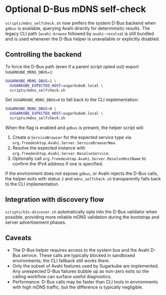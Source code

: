 # Optional D-Bus mDNS self-check

`scripts/mdns_selfcheck.sh` now prefers the system D-Bus backend when `gdbus`
is available, querying Avahi directly for deterministic results. The legacy CLI
path (`avahi-browse` followed by `avahi-resolve`) is still bundled and is used
whenever the D-Bus helper is unavailable or explicitly disabled.

## Controlling the backend

To force the D-Bus path (even if a parent script opted out) export
`SUGARKUBE_MDNS_DBUS=1`:

```bash
SUGARKUBE_MDNS_DBUS=1 \
  SUGARKUBE_EXPECTED_HOST=sugarkube0.local \
  scripts/mdns_selfcheck.sh
```

Set `SUGARKUBE_MDNS_DBUS=0` to fall back to the CLI implementation:

```bash
SUGARKUBE_MDNS_DBUS=0 \
  SUGARKUBE_EXPECTED_HOST=sugarkube0.local \
  scripts/mdns_selfcheck.sh
```

When the flag is enabled and `gdbus` is present, the helper script will:

1. Create a `ServiceBrowser` for the expected service type via
   `org.freedesktop.Avahi.Server.ServiceBrowserNew`.
2. Resolve the expected instance with
   `org.freedesktop.Avahi.Server.ResolveService`.
3. Optionally call `org.freedesktop.Avahi.Server.ResolveHostName` to confirm the
   IPv4 address if one is specified.

If the environment does not expose `gdbus`, or Avahi rejects the D-Bus calls,
the helper exits with status `2` and `mdns_selfcheck.sh` transparently falls
back to the CLI implementation.

## Integration with discovery flow

`scripts/k3s-discover.sh` automatically opts into the D-Bus validator when
possible, providing more reliable mDNS validation during the bootstrap and
server advertisement phases.

## Caveats

- The D-Bus helper requires access to the system bus and the Avahi D-Bus
  service. These calls are typically blocked in sandboxed environments; the CLI
  fallback still works there.
- Only the subset of Avahi features used by Sugarkube are implemented. Any
  unexpected D-Bus failures bubble up as non-zero exits so the calling workflow
  can surface useful diagnostics.
- Performance: D-Bus calls may be faster than CLI tools in environments with
  high mDNS traffic, but the difference is typically negligible.
